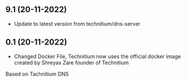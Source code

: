 
## 9.1 (20-11-2022)
- Update to latest version from technitium/dns-server

## 0.1 (20-11-2022)
- Changed Docker File, Technitium now uses the official docker image created by Shreyas Zare founder of Technitium


Based on Tachnitium DNS
